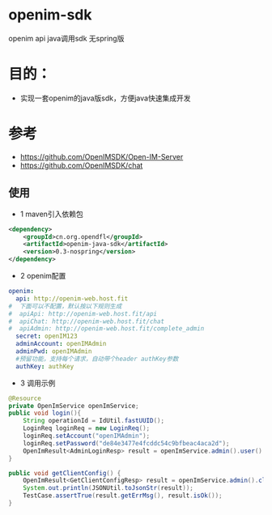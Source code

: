 # openim-sdk

openim api java调用sdk 无spring版


# 目的：
- 实现一套openim的java版sdk，方便java快速集成开发



# 参考

- https://github.com/OpenIMSDK/Open-IM-Server
- https://github.com/OpenIMSDK/chat

## 使用

* 1 maven引入依赖包

```xml
<dependency>
    <groupId>cn.org.opendfl</groupId>
    <artifactId>openim-java-sdk</artifactId>
    <version>0.3-nospring</version>
</dependency>
```

* 2 openim配置
```yaml
openim:
  api: http://openim-web.host.fit
#  下面可以不配置，默认按以下规则生成
#  apiApi: http://openim-web.host.fit/api
#  apiChat: http://openim-web.host.fit/chat
#  apiAdmin: http://openim-web.host.fit/complete_admin
  secret: openIM123
  adminAccount: openIMAdmin
  adminPwd: openIMAdmin
  #预留功能，支持每个请求，自动带个header authKey参数
  authKey: authKey
```

* 3 调用示例
```java
@Resource
private OpenImService openImService;
public void login(){
    String operationId = IdUtil.fastUUID();
    LoginReq loginReq = new LoginReq();
    loginReq.setAccount("openIMAdmin");
    loginReq.setPassword("de84e3477e4fcddc54c9bfbeac4aca2d");
    OpenImResult<AdminLoginResp> result = openImService.admin().user().login(loginReq, operationId);
}

public void getClientConfig() {
    OpenImResult<GetClientConfigResp> result = openImService.admin().clientConfig().getClientConfig(openImToken);
    System.out.println(JSONUtil.toJsonStr(result));
    TestCase.assertTrue(result.getErrMsg(), result.isOk());
}
```
